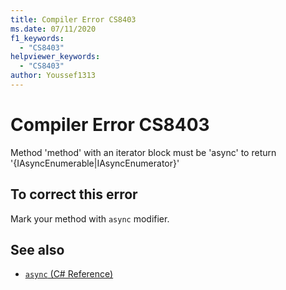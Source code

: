 ```yaml
---
title: Compiler Error CS8403
ms.date: 07/11/2020
f1_keywords:
  - "CS8403"
helpviewer_keywords:
  - "CS8403"
author: Youssef1313
---
```

# Compiler Error CS8403

Method 'method' with an iterator block must be 'async' to return '{IAsyncEnumerable<T>|IAsyncEnumerator<T>}'

## To correct this error

Mark your method with `async` modifier.

## See also

- [`async` (C# Reference)](../keywords/async.md)
